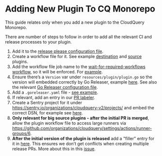 # Adding New Plugin To CQ Monorepo

This guide relates only when you add a new plugin to the CloudQuery Monorepo.

There are number of steps to follow in order to add all the relevant CI and release processes to your plugin.

1. Add it to the [release please configuration file](../release-please-config.json).
2. Create a workflow file for it. See example [destination](../.github/workflows/dest_test.yml) and [source](../.github/workflows/source_gcp.yml) plugins.
3. Add the workflow file job name to the [wait-for-required-workflows workflow](../.github/workflows/wait_for_required_workflows.yml), so it will be enforced. For [example](https://github.com/cloudquery/cloudquery/blob/5c6e5a8eb5b8c6868336967dfe1a375cef5a792f/.github/workflows/wait_for_required_workflows.yml#L51).
4. Ensure there’s a `Version` var under `resources/plugin/plugin.go` so the version will embedded correctly by Go Releaser, example [here](https://github.com/cloudquery/cloudquery/blob/fb690589a1d2b7ed30f90744d156a6e5b0e57d66/plugins/destination/test/resources/plugin/plugin.go#L5). See also the relevant [Go Releaser configuration file](https://github.com/cloudquery/cloudquery/blob/812241697c644bdb1ae202bbadcb3baae456f788/plugins/.goreleaser.yaml#L12).
5. Add a `.goreleaser.yaml` file - [see example](https://github.com/cloudquery/cloudquery/blob/main/plugins/source/aws/.goreleaser.yaml).
6. If relevant, add an entry in our [PR labeler](../.github/pr_labeler.yml).
7. Create a Sentry project for it under https://sentry.io/organizations/cloudquery-v2/projects/ and embed the correct DSN, for example see [here](https://github.com/cloudquery/cloudquery/blob/0e4b8dc53358388f8a1e61cad8ae8a1ab2f52342/plugins/source/azure/main.go#L8).
8. **Only relevant for big source plugins - after the initial PR is merged**, allow the plugin workflow file to access large runners via https://github.com/organizations/cloudquery/settings/actions/runner-groups/6.
9. **After the initial version of the plugin is released** add a "filler" entry for it in [here](https://github.com/cloudquery/cloudquery/blob/fb690589a1d2b7ed30f90744d156a6e5b0e57d66/.release-please-manifest.json#L29). This ensures we don’t get conflicts when creating multiple release PRs. More about this in this [issue](https://github.com/googleapis/release-please/issues/1502).
